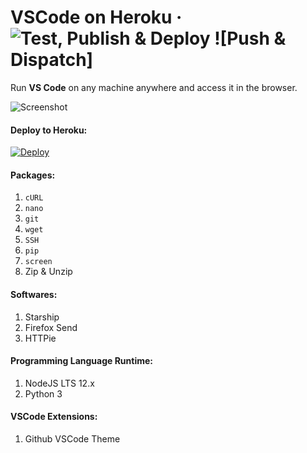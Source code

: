 
# VSCode on Heroku &middot; ![Test, Publish & Deploy](https://github.com/ClassOfCode/coder/workflows/Test,%20Publish%20&%20Deploy/badge.svg?branch=main) ![Push & Dispatch]

Run **VS Code** on any machine anywhere and access it in the browser.

![Screenshot](https://github.com/cdr/code-server/raw/v3.8.0/doc/assets/screenshot.png)

#### Deploy to Heroku:
[![Deploy](https://www.herokucdn.com/deploy/button.svg)](https://heroku.com/deploy?template=https://github.com/ClassOfCode/coder/)

#### Packages: 
1. `cURL`
2. `nano`
3. `git`
4. `wget`
5. `SSH`
6. `pip`
8. `screen`
9. Zip & Unzip

#### Softwares:
1. Starship
2. Firefox Send
3. HTTPie

#### Programming Language Runtime: 
1. NodeJS LTS 12.x
2. Python 3

#### VSCode Extensions:
1. Github VSCode Theme